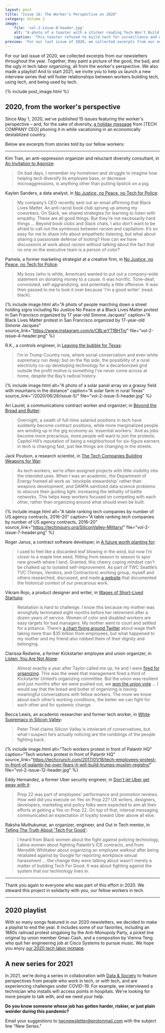 ```yaml
---
layout: post
title: "Issue 16: The Worker's Perspective on 2020"
category: Volume 2
image:
    file: 'vol-2-issue-8-header.jpg'
    alt: "A photo of a toaster with a sticker reading Tech Won't Build It"
    caption: 'This toaster refused to build tech for surveillance and warfare. Photo by Ari Laurel.'
preview: 'For our last issue of 2020, we collected excerpts from our newsletters throughout the year.'
---
```

For our last issue of 2020, we collected excerpts from our newsletters throughout the year. Together, they paint a picture of the good, the bad, and the ugly in tech labor organizing, all from the worker's perspective.  We also made a playlist! And to start 2021, we invite you to help us launch a new interview series that will foster relationships between workers building tech, using tech, and being used by tech.

<!--excerpt-->

{% include post_image.html %}

## 2020, from the worker's perspective

Since May 1, 2020, we've published 15 issues featuring the worker's perspective – and, for the sake of diversity, [a holiday message](https://news.techworkerscoalition.org/2020/11/27/issue-15/) from \[TECH COMPANY CEO\] phoning it in while vacationing in an economically destablized country.

Below are excerpts from stories told by our fellow workers:

---

Kim Tran, an anti-oppression organizer and reluctant diversity consultant, in [An Invitation to Agonize](https://news.techworkerscoalition.org/2020/05/29/issue-3/):

> On bad days, I remember my hometown and struggle to imagine how helping tech diversify its employee base, or decrease microaggressions, is anything other than putting lipstick on a pig.

Kaylen Sanders, a data analyst, in [No Justice, no Peace, no Tech for Police](https://news.techworkerscoalition.org/2020/06/12/issue-4/):

> My company’s CEO recently sent out an email affirming that Black Lives Matter. An anti-racist book club sprung up among my coworkers. On Slack, we shared strategies for learning to listen with empathy. These are all good things. But they’re not necessarily hard things … Beyond book clubs and Slack chats, I also don’t want to be afraid to call out the symbiosis between racism and capitalism. It’s so easy for me to share info about empathetic listening, but what about sharing a passionate defense of looting? How can we have discussions at work about racism without talking about the fact that no one on the executive team is a person of color?

Pamela, a former marketing strategist at a creative firm, in [No Justice, no Peace, no Tech for Police](https://news.techworkerscoalition.org/2020/06/12/issue-4/):

> My boss (who is white, American) wanted to put out a company-wide statement on donating money to a cause. It was horrific. Tone-deaf, convoluted, self-aggrandizing, and potentially a little offensive. It was then passed to me to look it over because 'I’m a good writer' (read: black).

{% include image.html
alt="A photo of people marching down a street holding signs including No Justice No Peace at a Black Lives Matter protest in San Francisco organized by 17 year-old Simone Jacques"
caption="A Black Lives Matter protest in San Francisco organized by 17-year-old Simone Jacques"
source_link="https://www.instagram.com/p/CBLwYTfBHTn/"
file="vol-2-issue-4-header.png" %}

R.K., a controls engineer, in [Leaving the bubble for Texas](https://news.techworkerscoalition.org/2020/06/26/issue-5/):

> I’m in Trump Country now, where social conservatism and even white supremacy run deep; but on the flip side, the possibility of a rural electricity co-op developing technology for a decarbonized grid outside the profit motive is something I’ve never come across at home, despite the Bay’s radical history.

{% include image.html
alt="A photo of a solar panel array on a grassy field with mountains in the distance"
caption="A solar farm in rural Texas"
source_link="/2020/06/26/issue-5/"
file="vol-2-issue-5-header.jpg" %}

Ari Laurel, a communications contract worker and organizer, in [Beyond the Bread and Butter](https://news.techworkerscoalition.org/2020/07/10/issue-6/):

> Overnight, a swath of full-time salaried positions in tech have suddenly become contract positions, while more marginalized people are winding up in the gig economy as 'essential workers.' And as jobs become more precarious, more people will want to join the protests. Capitol Hill’s reputation of being a neighborhood for six-figure earners in tech is changing fast, just like things are changing in the streets.

Jack Poulson, a research scientist, in [The Tech Companies Building Weapons for War](https://news.techworkerscoalition.org/2020/07/24/issue-7/):

> As tech workers, we’re often assigned projects with little visibility into the intended uses. When I was an academic, the Department of Energy framed all work as 'stockpile stewardship' rather than weapons development, and DARPA sanitized data science problems to obscure their guiding light: increasing the lethality of battle networks. This helps keep workers focused on competing with each other, rather than organizing around what should even be built.

{% include image.html
alt="A table ranking tech companies by number of US agency contracts, 2016–20"
caption="A table ranking tech companies by number of US agency contracts, 2016–20"
source_link="https://techinquiry.org/SiliconValley-Military/"
file="vol-2-issue-7-header.png" %}

Roger Janus, a contract software developer, in [A future worth planting for](https://news.techworkerscoalition.org/2020/08/07/issue-8/):

> I used to feel like a discarded leaf blowing in the wind, but now I’m closer to a maple tree seed, flitting from season to season to spur new growth where I land. Granted, this cheery coping mindset can’t be chalked up to isolated self-improvement. As part of TWC Seattle’s TVC (Temps, Vendors, and Contractors) working group, myself and others researched, discussed, and made [a website](https://techcontracting.work/resources/history/) that documented the historical context of our precarious work.

Vikram Rojo, a product designer and writer, in [Wages of Short-Lived Startups](https://news.techworkerscoalition.org/2020/09/04/issue-10/):

> Retaliation is hard to challenge. I know this because my mother was wrongfully terminated eight months before her retirement after a dozen years of service. Women of color and disabled workers are easy targets for bad managers. My mother went to court and settled for a pittance. There’s [a chart flying around Twitter](https://twitter.com/michalrozworski/status/1189590491559419904) about wage theft taking more than $35 billion from employees, but what happened to my mother and my friend also robbed them of their dignity and belonging.

Clarissa Redwine, a former Kickstarter employee and union organizer, in [Listen: You Are Not Alone](https://news.techworkerscoalition.org/2020/10/02/issue-11/):

> Almost exactly a year after Taylor called me up, he and I were [fired for organizing](https://www.vice.com/en/article/wxqawn/labor-board-finds-merit-that-kickstarter-illegally-fired-union-organizer).  This was the week that management fired a third of Kickstarter United’s organizing committee. But the union was resilient and just months after we were pushed out, we [won the union vote](https://twitter.com/ClarissaRedwine/status/1229797142115553280) … I would say that the bread and butter of organizing is having meaningful conversations with fellow workers. The more we know about each other’s working conditions, the better we can fight for each other and for systemic change.

Becca Lewis, an academic researcher and former tech worker, in [White Supremacy in Silicon Valley](https://news.techworkerscoalition.org/2020/10/16/issue-12/):

> Peter Thiel claims Silicon Valley is intolerant of conservatives, but what I suspect he’s actually noticing are the rumblings of the people fighting back.

{% include image.html
alt="Tech workers protest in front of Palantir HQ"
caption="Tech workers protest in front of Palantir HQ"
source_link="https://techcrunch.com/2017/01/18/tech-employees-protest-in-front-of-palantir-hq-over-fears-it-will-build-trumps-muslim-registry/"
file="vol-2-issue-12-header.jpg" %}

Eddy Hernandez, a former Uber security engineer, in [Don't let Uber get away with it](https://news.techworkerscoalition.org/2020/10/30/issue-13/):

> Prop 22 was part of employees' performance and promotion reviews. How well did you execute on Yes on Prop 22? UX writers, designers, developers, marketing and policy folks were expected to aim all their efforts at getting a Yes on Prop 22. On top of that, internal messaging communicated an expectation of loyalty toward Uber above all else.

Raksha Muthukumar, an organizer, engineer, and Out in Tech mentor, in [Telling The Truth About 'Tech For Good'](https://news.techworkerscoalition.org/2020/11/13/issue-14/):

> I heard from Black women about the fight against policing technology, Latina women about fighting Palantir’s ICE contracts, and from Meredith Whittaker about organizing an employee walkout after being retaliated against by Google for reporting workplace sexual harassment … the change they were talking about wasn’t merely a matter of building Tech For Good. It was about fighting against the system that our technology lives in.

---

Thank you again to everyone who was part of this effort in 2020. We steward this project in solidarity with you, our fellow workers in tech.

---

## 2020 playlist

With so many songs featured in our 2020 newsletters, we decided to make a playlist to end the year. It includes some of our favorites, including an 1880s railroad protest singalong by the Anti-Monopoly Party, a picket line original by union member Gmac Cash, and a compositon by Vienna Teng who quit her engineering job at Cisco Systems to pursue music. We hope you enjoy [our 2020 tech labor mixtape](https://www.youtube.com/playlist?list=PLxQw65Dxu51HeVTsbPXR7pTWYxo6iVcU6).

## A new series for 2021

In 2021, we're doing a series in collaboration with [Data & Society](https://datasociety.net/) to feature perspectives from people who work in tech, or *with* tech, and are experiencing challenges under COVID-19. For example, we interviewed a technician who installs wifi access points in hospitals. We're looking for more people to talk with, and we need your help.

**Do you know someone whose job has gotten harder, riskier, or just plain weirder during this pandemic?**

Email your suggestions to <twcnewsletter@protonmail.com> with the subject line "New Series."

